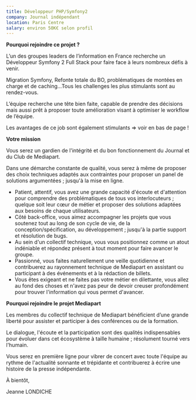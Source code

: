 ```yaml
---
title: Développeur PHP/Symfony2
company: Journal indépendant
location: Paris Centre
salary: environ 50K€ selon profil
---
```


<strong>Pourquoi rejoindre ce projet ?</strong>

L’un des groupes leaders de l’information en France recherche un Développeur Symfony 2 Full Stack pour faire face à leurs nombreux défis à venir.
 
Migration Symfony, Refonte totale du BO, problématiques de montées en charge et de caching...Tous les challenges les plus stimulants sont au rendez-vous.
 
L’équipe recherche une tête bien faite, capable de prendre des décisions mais aussi prêt à proposer toute amélioration visant à optimiser le workflow de l’équipe.
 
Les avantages de ce job sont également stimulants => voir en bas de page !

<strong>Votre mission</strong>

Vous serez un gardien de l'intégrité et du bon fonctionnement du Journal et du Club de Mediapart.

Dans une démarche constante de qualité, vous serez à même de proposer des choix techniques adaptés aux contraintes pour proposer un panel de solutions argumentées ; jusqu'à la mise en ligne.

- Patient, attentif, vous avez une grande capacité d'écoute et d'attention pour comprendre des problématiques de tous vos interlocuteurs ; quelque soit leur cœur de métier et proposer des solutions adaptées aux besoins de chaque utilisateurs.
- Côté back-office, vous aimez accompagner les projets que vous soutenez tout au long de son cycle de vie, de la conception/spécification, au développement ; jusqu'à la partie support et résolution de bugs.
- Au sein d'un collectif technique, vous vous positionnez comme un atout indéniable et répondez présent à tout moment pour faire avancer le groupe.
- Passionné, vous faites naturellement une veille quotidienne et contribuerez au rayonnement technique de Mediapart en assistant ou participant à des événements et à la rédaction de billets.
- Vous êtes exigeant et ne faites pas votre métier en dilettante, vous allez au fond des choses et n'avez pas peur de devoir creuser profondément pour trouver l'information qui vous permet d'avancer.

<strong>Pourquoi rejoindre le projet Mediapart</strong>

Les membres du collectif technique de Mediapart bénéficient d’une grande liberté pour assister et participer à des conférences ou de la formation.

Le dialogue, l'écoute et la participation sont des qualités indispensables pour évoluer dans cet écosystème à taille humaine ; résolument tourné vers l'humain.

Vous serez en première ligne pour vibrer de concert avec toute l'équipe au rythme de l'actualité sonnante et trépidante et contribuerez à écrire une histoire de la presse indépendante.

À bientôt,

Jeanne LONDICHE